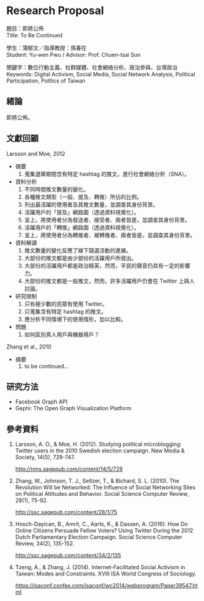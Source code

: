 # Research Proposal #

題目：即將公佈  
Title: To Be Continued

學生：蒲郁文／指導教授：孫春在  
Student: Yu-wen Pwu / Advisor: Prof. Chuen-tsai Sun

關鍵字：數位行動主義、社群媒體、社會網絡分析、政治參與、台灣政治  
Keywords: Digital Activism, Social Media, Social Network Analysis, Political Participation, Politics of Taiwan

## 緒論 ##

即將公佈。

## 文獻回顧 ##

Larsson and Moe, 2012

* 摘要
  1. 蒐集選舉期間含有特定 hashtag 的推文，進行社會網絡分析（SNA）。
* 資料分析
  1. 不同時間推文數量的變化。
  2. 各種推文類型（一般、提及、轉推）所佔的比例。
  3. 列出最活躍的使用者及其推文數量，並調查其身份背景。
  4. 活躍用戶的「提及」網路圖（透過資料視覺化）。
  5. 呈上，將使用者分為發送者、接受者、兩者皆是，並調查其身份背景。
  6. 活躍用戶的「轉推」網路圖（透過資料視覺化）。
  7. 呈上，將使用者分為轉推者、被轉推者、兩者皆是，並調查其身份背景。
* 資料解讀
  1. 推文數量的變化反應了線下競選活動的進展。
  2. 大部份的推文都是由少部份的活躍用戶所發出。
  3. 大部份的活躍用戶都是政治精英，然而，平民的聲音仍具有一定的影響力。
  4. 大部份的推文都是一般推文，然而，許多活躍用戶仍會在 Twitter 上與人討論。
* 研究限制
  1. 只有極少數的民眾有使用 Twitter。
  2. 只蒐集含有特定 hashtag 的推文。
  3. 應分析不同情境下的使用情形，加以比較。
* 問題
  1. 如何區別真人用戶與機器用戶？

Zhang et al., 2010

* 摘要
  1. to be continued...

## 研究方法 ##

* Facebook Graph API
* Gephi: The Open Graph Visualization Platform

## 參考資料 ##

1. Larsson, A. O., & Moe, H. (2012). Studying political microblogging: Twitter users in the 2010 Swedish election campaign. New Media & Society, 14(5), 729-747.

   http://nms.sagepub.com/content/14/5/729

2. Zhang, W., Johnson, T. J., Seltzer, T., & Bichard, S. L. (2010). The Revolution Will be Networked: The Influence of Social Networking Sites on Political Attitudes and Behavior. Social Science Computer Review, 28(1), 75-92.

   http://ssc.sagepub.com/content/28/1/75

3. Hosch-Dayican, B., Amrit, C., Aarts, K., & Dassen, A. (2016). How Do Online Citizens Persuade Fellow Voters? Using Twitter During the 2012 Dutch Parliamentary Election Campaign. Social Science Computer Review, 34(2), 135-152.

   http://ssc.sagepub.com/content/34/2/135

4. Tzeng, A., & Zhang, J. (2014). Internet-Facilitated Social Activism in Taiwan: Modes and Constraints. XVIII ISA World Congress of Sociology.

   https://isaconf.confex.com/isaconf/wc2014/webprogram/Paper39547.html
